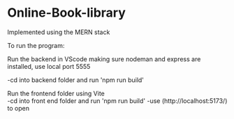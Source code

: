
# Online-Book-library

Implemented using the MERN stack

To run the program:

Run the backend in VScode making sure nodeman and express are installed, use local port 5555

-cd into backend folder and run 'npm run build' 

Run the frontend folder using Vite  
-cd into front end folder and run 'npm run build' 
-use (http://localhost:5173/) to open
